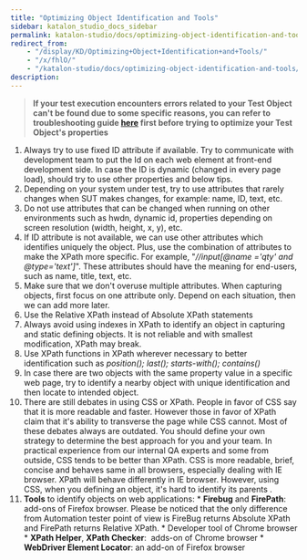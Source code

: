 ```yaml
---
title: "Optimizing Object Identification and Tools"
sidebar: katalon_studio_docs_sidebar
permalink: katalon-studio/docs/optimizing-object-identification-and-tools.html
redirect_from:
    - "/display/KD/Optimizing+Object+Identification+and+Tools/"
    - "/x/fhlO/"
    - "/katalon-studio/docs/optimizing-object-identification-and-tools/"
description:
---
```

> **If your test execution encounters errors related to your Test Object can't be found due to some specific reasons, you can refer to troubleshooting guide [here](/display/KD/Troubleshooting+common+issues+related+to+interacting+with+an+element) first before trying to optimize your Test Object's properties**

1.  Always try to use fixed ID attribute if available. Try to communicate with development team to put the Id on each web element at front-end development side. In case the ID is dynamic (changed in every page load), should try to use other properties and below tips.
2.  Depending on your system under test, try to use attributes that rarely changes when SUT makes changes, for example: name, ID, text, etc.
3.  Do not use attributes that can be changed when running on other environments such as hwdn, dynamic id, properties depending on screen resolution (width, height, x, y), etc.
4.  If ID attribute is not available, we can use other attributes which identifies uniquely the object. Plus, use the combination of attributes to make the XPath more specific. For example, "_//input\[@name ='qty' and @type='text'\]_". These attributes should have the meaning for end-users, such as name, title, text, etc.
5.  Make sure that we don't overuse multiple attributes. When capturing objects, first focus on one attribute only. Depend on each situation, then we can add more later.
6.  Use the Relative XPath instead of Absolute XPath statements
7.  Always avoid using indexes in XPath to identify an object in capturing and static defining objects. It is not reliable and with smallest modification, XPath may break.
8.  Use XPath functions in XPath wherever necessary to better identification such as _position(); last(); starts-with(); contains()_
9.  In case there are two objects with the same property value in a specific web page, try to identify a nearby object with unique identification and then locate to intended object.
10.  There are still debates in using CSS or XPath. People in favor of CSS say that it is more readable and faster. However those in favor of XPath claim that it's ability to transverse the page while CSS cannot. Most of these debates always are outdated. You should define your own strategy to determine the best approach for you and your team. In practical experience from our internal QA experts and some from outside, CSS tends to be better than XPath. CSS is more readable, brief, concise and behaves same in all browsers, especially dealing with IE browser. XPath will behave differently in IE browser. However, using CSS, when you defining an object, it's hard to identify its parents .
11.  **Tools** to identify objects on web applications:
    *   **Firebug** and **FirePath**: add-ons of Firefox browser. Please be noticed that the only difference from Automation tester point of view is FireBug returns Absolute XPath and FirePath returns Relative XPath.
    *   Developer tool of Chrome browser
    *   **XPath Helper**, **XPath Checker**:  adds-on of Chrome browser
    *   **WebDriver Element Locator**: an add-on of Firefox browser